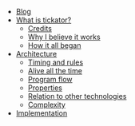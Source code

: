 <ul class="nav nav-stacked">
    <li><a href="/" class="{% if page.url == '/' %}currrent-page{% endif %}">Blog</a></li>
    <li><a href="/articles/what-is-tickator" class="{% if page.url == '/articles/what-is-tickator' %}currrent-page{% endif %}">What is tickator?</a>
      <ul class="nav nav-stacked second-level">
        <li><a href="/articles/credits" class="{% if page.url == '/articles/credits' %}currrent-page{% endif %}">Credits</a></li>
        <li><a href="/articles/why-i-believe-it-works" class="{% if page.url == '/articles/why-i-believe-it-works' %}currrent-page{% endif %}">Why I believe it works</a></li>
        <li><a href="/articles/how-it-began" class="{% if page.url == '/articles/how-it-began' %}currrent-page{% endif %}">How it all began</a></li>
      </ul>
    </li>
    <li><a href="/articles/architecture" class="{% if page.url == '/articles/architecture' %}currrent-page{% endif %}">Architecture</a>
      <ul class="nav nav-stacked second-level">
        <li><a href="/articles/timing-and-rules" class="{% if page.url == '/articles/timing-and-rules' %}currrent-page{% endif %}">Timing and rules</a></li>
        <li><a href="/articles/alive-all-the-time" class="{% if page.url == '/articles/alive-all-the-time' %}currrent-page{% endif %}">Alive all the time</a></li>
        <li><a href="/articles/program-flow" class="{% if page.url == '/articles/program-flow' %}currrent-page{% endif %}">Program flow</a></li>
        <li><a href="/articles/properties" class="{% if page.url == '/articles/properties' %}currrent-page{% endif %}">Properties</a></li>
        <li><a href="/articles/relation-to-other-technologies" class="{% if page.url == '/articles/relation-to-other-technologies' %}currrent-page{% endif %}">Relation to other technologies</a></li>
        <li><a href="/articles/complexity" class="{% if page.url == '/articles/complexity' %}currrent-page{% endif %}">Complexity</a></li>
      </ul>
    </li>
    <li><a href="/articles/implementation" class="{% if page.url == '/articles/implementation' %}currrent-page{% endif %}">Implementation</a></li>
</ul>
